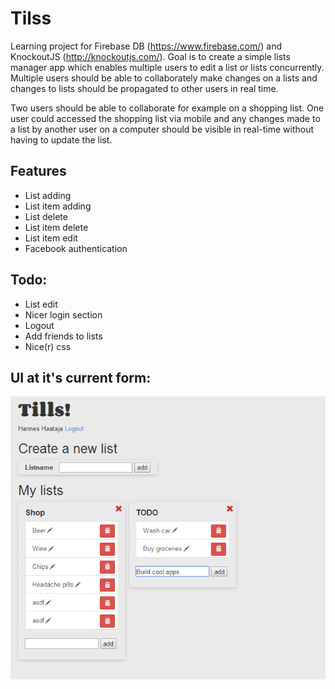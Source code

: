 Tilss
======

Learning project for Firebase DB (https://www.firebase.com/) and KnockoutJS (http://knockoutjs.com/). 
Goal is to create a simple lists manager app which enables multiple users to edit a list or lists concurrently.
Multiple users should be able to collaborately make changes on a lists and changes to lists 
should be propagated to other users in real time.

Two users should be able to collaborate for example on a shopping list. One user could accessed the shopping list via mobile and any changes made to a list by another user on a computer should be visible in real-time without having to update the list.

Features 
-----
- List adding
- List item adding 
- List delete 
- List item delete 
- List item edit 
- Facebook authentication 

Todo:
-----
- List edit
- Nicer login section
- Logout
- Add friends to lists
- Nice(r) css

UI at it's current form:
-----

![alt tag](img/Tills-preview.png)
